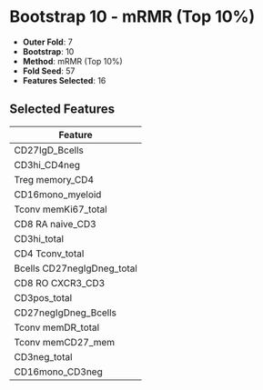 # Bootstrap 10 - mRMR (Top 10%)

- **Outer Fold**: 7
- **Bootstrap**: 10
- **Method**: mRMR (Top 10%)
- **Fold Seed**: 57
- **Features Selected**: 16

## Selected Features

| Feature |
|---------|
| CD27IgD_Bcells |
| CD3hi_CD4neg |
| Treg memory_CD4 |
| CD16mono_myeloid |
| Tconv memKi67_total |
| CD8 RA naive_CD3 |
| CD3hi_total |
| CD4 Tconv_total |
| Bcells CD27negIgDneg_total |
| CD8 RO CXCR3_CD3 |
| CD3pos_total |
| CD27negIgDneg_Bcells |
| Tconv memDR_total |
| Tconv memCD27_mem |
| CD3neg_total |
| CD16mono_CD3neg |
